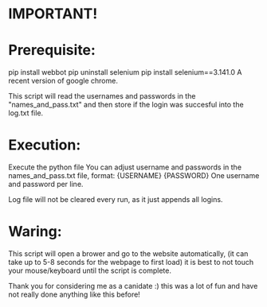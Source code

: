 # IMPORTANT!

# Prerequisite:
pip install webbot
pip uninstall selenium
pip install selenium==3.141.0
A recent version of google chrome.

This script will read the usernames and passwords in the "names_and_pass.txt" and then store if the login was succesful into the log.txt file.

# Execution:  
Execute the python file
You can adjust username and passwords in the names_and_pass.txt file, format:
{USERNAME} {PASSWORD}
One username and password per line.

Log file will not be cleared every run, as it just appends all logins.

# Waring:
This script will open a brower and go to the website automatically, (it can take up to 5-8 seconds for the webpage to first load) it is best to not touch your mouse/keyboard until the script is complete.

Thank you for considering me as a canidate :) this was a lot of fun and have not really done anything like this before!
